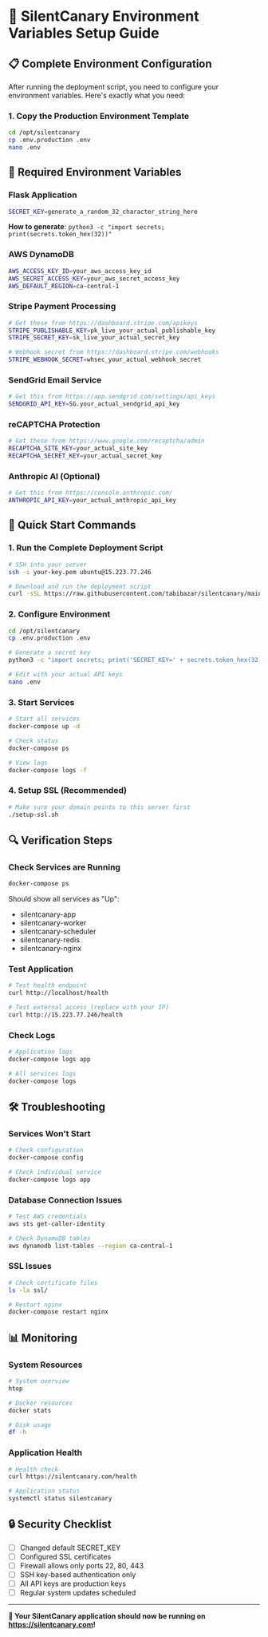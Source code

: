 # 🔧 SilentCanary Environment Variables Setup Guide

## 📋 Complete Environment Configuration

After running the deployment script, you need to configure your environment variables. Here's exactly what you need:

### 1. Copy the Production Environment Template

```bash
cd /opt/silentcanary
cp .env.production .env
nano .env
```

## 🔑 Required Environment Variables

### **Flask Application**
```bash
SECRET_KEY=generate_a_random_32_character_string_here
```
**How to generate**: `python3 -c "import secrets; print(secrets.token_hex(32))"`

### **AWS DynamoDB**
```bash
AWS_ACCESS_KEY_ID=your_aws_access_key_id
AWS_SECRET_ACCESS_KEY=your_aws_secret_access_key
AWS_DEFAULT_REGION=ca-central-1
```

### **Stripe Payment Processing**
```bash
# Get these from https://dashboard.stripe.com/apikeys
STRIPE_PUBLISHABLE_KEY=pk_live_your_actual_publishable_key
STRIPE_SECRET_KEY=sk_live_your_actual_secret_key

# Webhook secret from https://dashboard.stripe.com/webhooks
STRIPE_WEBHOOK_SECRET=whsec_your_actual_webhook_secret
```

### **SendGrid Email Service**
```bash
# Get this from https://app.sendgrid.com/settings/api_keys
SENDGRID_API_KEY=SG.your_actual_sendgrid_api_key
```

### **reCAPTCHA Protection**
```bash
# Get these from https://www.google.com/recaptcha/admin
RECAPTCHA_SITE_KEY=your_actual_site_key
RECAPTCHA_SECRET_KEY=your_actual_secret_key
```

### **Anthropic AI (Optional)**
```bash
# Get this from https://console.anthropic.com/
ANTHROPIC_API_KEY=your_actual_anthropic_api_key
```

## 🚀 Quick Start Commands

### **1. Run the Complete Deployment Script**
```bash
# SSH into your server
ssh -i your-key.pem ubuntu@15.223.77.246

# Download and run the deployment script
curl -sSL https://raw.githubusercontent.com/tabibazar/silentcanary/main/complete-deployment.sh | bash
```

### **2. Configure Environment**
```bash
cd /opt/silentcanary
cp .env.production .env

# Generate a secret key
python3 -c "import secrets; print('SECRET_KEY=' + secrets.token_hex(32))" >> .env

# Edit with your actual API keys
nano .env
```

### **3. Start Services**
```bash
# Start all services
docker-compose up -d

# Check status
docker-compose ps

# View logs
docker-compose logs -f
```

### **4. Setup SSL (Recommended)**
```bash
# Make sure your domain points to this server first
./setup-ssl.sh
```

## 🔍 Verification Steps

### **Check Services are Running**
```bash
docker-compose ps
```
Should show all services as "Up":
- silentcanary-app
- silentcanary-worker
- silentcanary-scheduler
- silentcanary-redis
- silentcanary-nginx

### **Test Application**
```bash
# Test health endpoint
curl http://localhost/health

# Test external access (replace with your IP)
curl http://15.223.77.246/health
```

### **Check Logs**
```bash
# Application logs
docker-compose logs app

# All services logs
docker-compose logs
```

## 🛠 Troubleshooting

### **Services Won't Start**
```bash
# Check configuration
docker-compose config

# Check individual service
docker-compose logs app
```

### **Database Connection Issues**
```bash
# Test AWS credentials
aws sts get-caller-identity

# Check DynamoDB tables
aws dynamodb list-tables --region ca-central-1
```

### **SSL Issues**
```bash
# Check certificate files
ls -la ssl/

# Restart nginx
docker-compose restart nginx
```

## 📊 Monitoring

### **System Resources**
```bash
# System overview
htop

# Docker resources
docker stats

# Disk usage
df -h
```

### **Application Health**
```bash
# Health check
curl https://silentcanary.com/health

# Application status
systemctl status silentcanary
```

## 🔒 Security Checklist

- [ ] Changed default SECRET_KEY
- [ ] Configured SSL certificates
- [ ] Firewall allows only ports 22, 80, 443
- [ ] SSH key-based authentication only
- [ ] All API keys are production keys
- [ ] Regular system updates scheduled

---

**🎉 Your SilentCanary application should now be running on https://silentcanary.com!**